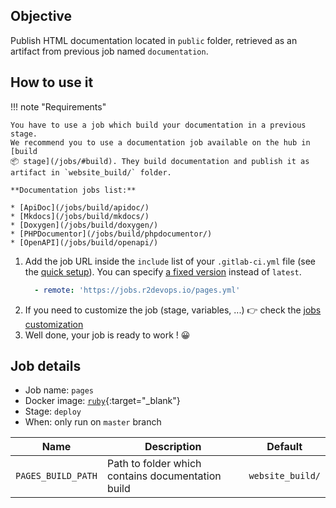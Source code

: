 ## Objective

Publish HTML documentation located in `public` folder, retrieved as an artifact
from previous job named `documentation`.

## How to use it

!!! note "Requirements"

    You have to use a job which build your documentation in a previous stage.
    We recommend you to use a documentation job available on the hub in [build
    📦 stage](/jobs/#build). They build documentation and publish it as
    artifact in `website_build/` folder.

    **Documentation jobs list:**

    * [ApiDoc](/jobs/build/apidoc/)
    * [Mkdocs](/jobs/build/mkdocs/)
    * [Doxygen](/jobs/build/doxygen/)
    * [PHPDocumentor](/jobs/build/phpdocumentor/)
    * [OpenAPI](/jobs/build/openapi/)

1. Add the job URL inside the `include` list of your `.gitlab-ci.yml` file (see
   the [quick setup](/use-the-hub/#quick-setup)). You can specify [a fixed version](#changelog) instead of `latest`.
    ```yaml
      - remote: 'https://jobs.r2devops.io/pages.yml'
    ```
1. If you need to customize the job (stage, variables, ...) 👉 check the [jobs
   customization](/use-the-hub/#jobs-customization)
1. Well done, your job is ready to work ! 😀


## Job details

* Job name: `pages`
* Docker image: [`ruby`](https://hub.docker.com/_/ruby){:target="_blank"}
* Stage: `deploy`
* When: only run on `master` branch

| Name | Description | Default |
| ---- | ----------- | ------- |
| `PAGES_BUILD_PATH` | Path to folder which contains documentation build | `website_build/` |
